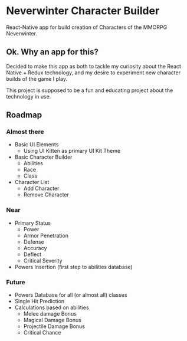 # Neverwinter Character Builder
React-Native app for build creation of Characters of the MMORPG Neverwinter.

## Ok. Why an app for this?
Decided to make this app as both to tackle my curiosity about the React Native + Redux technology, and my desire to experiment new character builds of the game I play.

This project is supposed to be a fun and educating project about the technology in use.

## Roadmap

### Almost there
* Basic UI Elements
  * Using UI Kitten as primary UI Kit Theme
* Basic Character Builder
  * Abilities
  * Race
  * Class
* Character List
  * Add Character
  * Remove Character


### Near
* Primary Status
  * Power
  * Armor Penetration
  * Defense
  * Accuracy
  * Deflect
  * Critical Severity
* Powers Insertion (first step to abilities database)


### Future
* Powers Database for all (or almost all) classes
* Single Hit Prediction
* Calculations based on abilities
  * Melee damage Bonus
  * Magical Damage Bonus
  * Projectile Damage Bonus
  * Critical Chance


[//]: # (https://api.jannenw.info/v1/public/gear?slotType%5B%5D=Main%20Hand&class%5B%5D=Rogue
API da JANNE para Items)